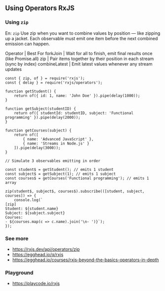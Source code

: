 ## Using Operators RxJS

### Using `zip`

En: `zip` Use zip when you want to combine values by position — like zipping up a jacket. Each observable must emit one item before the next combined emission can happen.

Operator | Best For
forkJoin | Wait for all to finish, emit final results once (like Promise.all)
zip | Pair items together by their position in each stream (sync by index)
combineLatest | Emit latest values whenever any stream updates


```
const { zip, of } = require('rxjs');
const { delay } = require('rxjs/operators');

function getStudent() {
    return of({ id: 1, name: 'John Doe' }).pipe(delay(1000));
}

function getSubject(studentID) {
    return of({ studentId: studentID, subject: 'Functional programming' }).pipe(delay(2000));
}

function getCourses(subject) {
    return of([
        { name: 'Advanced JavaScript' },
        { name: 'Streams in Node.js' }
    ]).pipe(delay(3000));
}

// Simulate 3 observables emitting in order

const student$ = getStudent(); // emits 1 student
const subject$ = getSubject(1); // emits 1 subject
const courses$ = getCourses('Functional programming'); // emits 1 array

zip(student$, subject$, courses$).subscribe(([student, subject, courses]) => {
    console.log(`
[zip]
Student: ${student.name}
Subject: ${subject.subject}
Courses:
- ${courses.map(c => c.name).join('\n- ')}`);
});

```

### See more
- https://rxjs.dev/api/operators/zip
- https://egghead.io/q/rxjs
- https://egghead.io/courses/rxjs-beyond-the-basics-operators-in-depth

### Playground
- https://playcode.io/rxjs